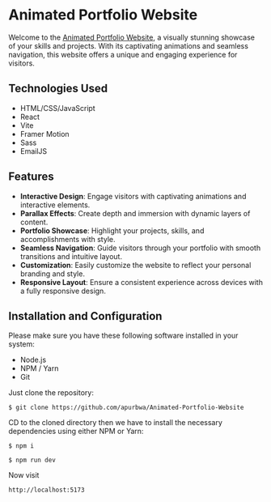 # Animated Portfolio Website
Welcome to the [Animated Portfolio Website](https://animated-portfolio-website-sigma.vercel.app/), a visually stunning showcase of your skills and projects. With its captivating animations and seamless navigation, this website offers a unique and engaging experience for visitors. 


## Technologies Used
- HTML/CSS/JavaScript
- React
- Vite
- Framer Motion
- Sass
- EmailJS

## Features
- **Interactive Design**: Engage visitors with captivating animations and interactive elements.
- **Parallax Effects**: Create depth and immersion with dynamic layers of content.
- **Portfolio Showcase**: Highlight your projects, skills, and accomplishments with style.
- **Seamless Navigation**: Guide visitors through your portfolio with smooth transitions and intuitive layout.
- **Customization**: Easily customize the website to reflect your personal branding and style.
- **Responsive Layout**: Ensure a consistent experience across devices with a fully responsive design.



## Installation and Configuration
Please make sure you have these following software installed in your system:
- Node.js
- NPM / Yarn
- Git

Just clone the repository:
```
$ git clone https://github.com/apurbwa/Animated-Portfolio-Website
```
CD to the cloned directory then we have to install the necessary dependencies using either NPM or Yarn:
```
$ npm i
```
```
$ npm run dev
```
Now visit
```
http://localhost:5173
```





